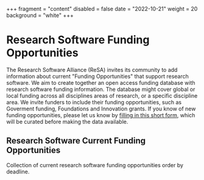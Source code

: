 +++
fragment = "content"
disabled = false
date = "2022-10-21"
weight = 20
background = "white"
+++

# Research Software Funding Opportunities

The Research Software Alliance (ReSA) invites its community to add information about current "Funding Opportunities" that support research software.
We aim to create together an open access funding database with research software funding information. The database might cover global or local funding across all disciplines areas of research, or a specific discipline area. We invite funders to include their funding opportunities, such as Goverment funding, Foundations and Innovation grants. If you know of new funding opportunities, please let us know by [filling in this short form](https://forms.gle/r4Jw4swUd1SXigZc9), which will be curated before making the data available. 




## Research Software Current Funding Opportunities

Collection of current research software funding opportunities order by deadline.
